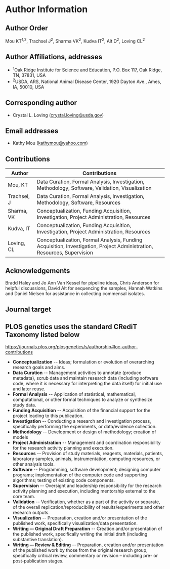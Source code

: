 # Author Information

## Author Order
Mou KT<sup>1,2</sup>, Trachsel J<sup>2</sup>, Sharma VK<sup>2</sup>, Kudva IT<sup>2</sup>, Alt D<sup>2</sup>, Loving CL<sup>2</sup>

## Author Affiliations, addresses
* <sup>1</sup>Oak Ridge Institute for Science and Education, P.O. Box 117, Oak Ridge, TN, 37831, USA
* <sup>2</sup>USDA, ARS, National Animal Disease Center, 1920 Dayton Ave., Ames, IA, 50010, USA

## Corresponding author
* Crystal L. Loving (crystal.loving@usda.gov)

## Email addresses
* Kathy Mou (kathymou@yahoo.com)

## Contributions
| Author | Contributions |
| -- | -- |
| Mou, KT | Data Curation, Formal Analysis, Investigation, Methodology, Software, Validation, Visualization |
| Trachsel, J | Data Curation, Formal Analysis, Investigation, Methodology, Software, Resources |
| Sharma, VK | Conceptualization, Funding Acquisition, Investigation, Project Administration, Resources |
| Kudva, IT | Conceptualization, Funding Acquisition, Investigation, Project Administration, Resources |
| Loving, CL | Conceptualization, Formal Analysis, Funding Acquisition, Investigation, Project Administration, Resources, Supervision |


## Acknowledgements
Bradd Haley and Jo Ann Van Kessel for pipeline ideas, Chris Anderson for helpful discussions, David Alt for sequencing the samples, Hannah Watkins and Daniel Nielsen for assistance in collecting commensal isolates.

## Journal target



## PLOS genetics uses the standard CRediT Taxonomy listed below
https://journals.plos.org/plosgenetics/s/authorship#loc-author-contributions

* **Conceptualization** -- Ideas; formulation or evolution of overarching research goals and aims.
* **Data Curation** --	Management activities to annotate (produce metadata), scrub data and maintain research data (including software code, where it is necessary for interpreting the data itself) for initial use and later reuse.
* **Formal Analysis** --	Application of statistical, mathematical, computational, or other formal techniques to analyze or synthesize study data.
* **Funding Acquisition** --	Acquisition of the financial support for the project leading to this publication.
* **Investigation** --	Conducting a research and investigation process, specifically performing the experiments, or data/evidence collection.
* **Methodology**	-- Development or design of methodology; creation of models
* **Project Administration** -- Management and coordination responsibility for the research activity planning and execution.
* **Resources** --	Provision of study materials, reagents, materials, patients, laboratory samples, animals, instrumentation, computing resources, or other analysis tools.
* **Software** --	Programming, software development; designing computer programs; implementation of the computer code and supporting algorithms; testing of existing code components.
* **Supervision** --	Oversight and leadership responsibility for the research activity planning and execution, including mentorship external to the core team.
* **Validation** --	Verification, whether as a part of the activity or separate, of the overall replication/reproducibility of results/experiments and other research outputs.
* **Visualization** --	Preparation, creation and/or presentation of the published work, specifically visualization/data presentation.
* **Writing –- Original Draft Preparation** -- Creation and/or presentation of the published work, specifically writing the initial draft (including substantive translation).
* **Writing –- Review & Editing** -- Preparation, creation and/or presentation of the published work by those from the original research group, specifically critical review, commentary or revision – including pre- or post-publication stages.
